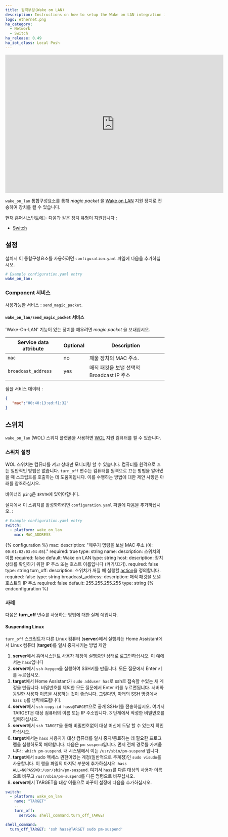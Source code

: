 ```yaml
---
title: 원격부팅(Wake on LAN)
description: Instructions on how to setup the Wake on LAN integration in Home Assistant.
logo: ethernet.png
ha_category:
  - Network
  - Switch
ha_release: 0.49
ha_iot_class: Local Push
---
```


<div class='videoWrapper'>
<iframe width="690" height="437" src="https://www.youtube.com/embed/PtiX4TcdDSg" frameborder="0" allow="accelerometer; autoplay; encrypted-media; gyroscope; picture-in-picture" allowfullscreen></iframe>
</div>

`wake_on_lan` 통합구성요소를 통해 _magic packet_ 을 [Wake on LAN](https://en.wikipedia.org/wiki/Wake-on-LAN) 지원 장치로 전송하여 장치를 켤 수 있습니다.

현재 홈어시스턴트에는 다음과 같은 장치 유형이 지원됩니다 :

- [Switch](#switch)

## 설정

설치시 이 통합구성요소를 사용하려면 `configuration.yaml` 파일에 다음을 추가하십시오.

```yaml
# Example configuration.yaml entry
wake_on_lan:
```

### Component 서비스

사용가능한 서비스 : `send_magic_packet`.

#### `wake_on_lan/send_magic_packet` 서비스

'Wake-On-LAN' 기능이 있는 장치를 깨우려면 _magic packet_ 을 보내십시오.

| Service data attribute    | Optional | Description                                           |
|---------------------------|----------|-------------------------------------------------------|
| `mac`                     |       no | 깨울 장치의 MAC 주소.                |
| `broadcast_address`       |      yes | 매직 패킷을 보낼 선택적 Broadcast IP 주소 |

샘플 서비스 데이터 :

```json
{
   "mac":"00:40:13:ed:f1:32"
}
```

## 스위치

`wake_on_lan` (WOL) 스위치 플랫폼을 사용하면 [WOL](https://en.wikipedia.org/wiki/Wake-on-LAN) 지원 컴퓨터를 켤 수 있습니다.

### 스위치 설정

WOL 스위치는 컴퓨터를 켜고 상태만 모니터링 할 수 있습니다. 컴퓨터를 원격으로 끄는 일반적인 방법은 없습니다. `turn_off` 변수는 컴퓨터를 원격으로 끄는 방법을 알아냈을 때 스크립트를 호출하는 데 도움이됩니다. 이를 수행하는 방법에 대한 제안 사항은 아래를 참조하십시오. 

바이너리 `ping`은 `$PATH`에 있어야합니다.

설치에서 이 스위치를 활성화하려면 `configuration.yaml` 파일에 다음을 추가하십시오. : 

```yaml
# Example configuration.yaml entry
switch:
  - platform: wake_on_lan
    mac: MAC_ADDRESS
```

{% configuration %}
mac:
  description: "깨우기 명령을 보낼 MAC 주소 (예: `00:01:02:03:04:05`)."
  required: true
  type: string
name:
  description: 스위치의 이름
  required: false
  default: Wake on LAN
  type: string
host:
  description: 장치 상태를 확인하기 위한 IP 주소 또는 호스트 이름입니다 (켜기/끄기).
  required: false
  type: string
turn_off:
  description: 스위치가 꺼질 때 실행할 [action](/getting-started/automation/)을 정의합니다 .
  required: false
  type: string
broadcast_address:
  description: 매직 패킷을 보낼 호스트의 IP 주소
  required: false
  default: 255.255.255.255
  type: string
{% endconfiguration %}

### 사례

다음은 **turn_off** 변수를 사용하는 방법에 대한 실제 예입니다.

#### Suspending Linux 

`turn_off` 스크립트가 다른 Linux 컴퓨터 (**server**)에서 실행되는 Home Assistant에서 Linux 컴퓨터 (**target**)를 일시 중지시키는 방법 제안

1. **server**에서 홈어시스턴트 사용자 계정이 실행중인 상태로 로그인하십시오. 이 예에서는 `hass`입니다
2. **server**에서 `ssh-keygen`을 실행하여 SSH키를 만듭니다. 모든 질문에서 Enter 키를 누르십시오.
3. **target**에서 Home Assistant가 `sudo adduser has`로 ssh로 접속할 수있는 새 계정을 만듭니다. 비밀번호를 제외한 모든 질문에서 Enter 키를 누르면됩니다. 서버와 동일한 사용자 이름을 사용하는 것이 좋습니다. 그렇다면, 아래의 SSH 명령에서 `hass @`를 생략해도됩니다.
4. **server**에서 `ssh-copy-id hass@TARGET`으로 공개 SSH키를 전송하십시오. 여기서 TARGET은 대상 컴퓨터의 이름 또는 IP 주소입니다. 3 단계에서 작성한 비밀번호를 입력하십시오.
5. **server**에서 `ssh TARGET`을 통해 비밀번호없이 대상 머신에 도달 할 수 있는지 확인하십시오.
6. **target**에서는 `hass` 사용자가 대상 컴퓨터를 일시 중지/종료하는 데 필요한 프로그램을 실행하도록 해야합니다. 다음은 `pm-suspend`입니다. 먼저 전체 경로를 가져옵니다 : `which pm-suspend`. 내 시스템에서 이는 `/usr/sbin/pm-suspend` 입니다.
7. **target**에서 sudo 액세스 권한이있는 계정(일반적으로 주계정)인 `sudo visudo`를 사용합니다. 이 행을 파일의 마지막 부분에 추가하십시오 :`hass ALL=NOPASSWD:/usr/sbin/pm-suspend`. 여기서 `hass`를 다른 대상의 사용자 이름으로 바꾸고 `/usr/sbin/pm-suspend`를 다른 명령으로 바꾸십시오.
8. **server**에서 TARGET을 대상 이름으로 바꾸어 설정에 다음을 추가하십시오.

```yaml
switch:
  - platform: wake_on_lan
    name: "TARGET"
    ...
    turn_off:
      service: shell_command.turn_off_TARGET

shell_command:
  turn_off_TARGET: 'ssh hass@TARGET sudo pm-suspend'
```
